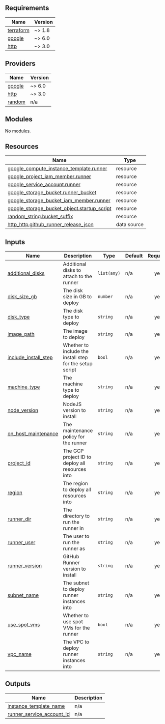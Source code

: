 <!-- BEGIN_TF_DOCS -->
## Requirements

| Name | Version |
|------|---------|
| <a name="requirement_terraform"></a> [terraform](#requirement\_terraform) | ~> 1.8 |
| <a name="requirement_google"></a> [google](#requirement\_google) | ~> 6.0 |
| <a name="requirement_http"></a> [http](#requirement\_http) | ~> 3.0 |

## Providers

| Name | Version |
|------|---------|
| <a name="provider_google"></a> [google](#provider\_google) | ~> 6.0 |
| <a name="provider_http"></a> [http](#provider\_http) | ~> 3.0 |
| <a name="provider_random"></a> [random](#provider\_random) | n/a |

## Modules

No modules.

## Resources

| Name | Type |
|------|------|
| [google_compute_instance_template.runner](https://registry.terraform.io/providers/hashicorp/google/latest/docs/resources/compute_instance_template) | resource |
| [google_project_iam_member.runner](https://registry.terraform.io/providers/hashicorp/google/latest/docs/resources/project_iam_member) | resource |
| [google_service_account.runner](https://registry.terraform.io/providers/hashicorp/google/latest/docs/resources/service_account) | resource |
| [google_storage_bucket.runner_bucket](https://registry.terraform.io/providers/hashicorp/google/latest/docs/resources/storage_bucket) | resource |
| [google_storage_bucket_iam_member.runner](https://registry.terraform.io/providers/hashicorp/google/latest/docs/resources/storage_bucket_iam_member) | resource |
| [google_storage_bucket_object.startup_script](https://registry.terraform.io/providers/hashicorp/google/latest/docs/resources/storage_bucket_object) | resource |
| [random_string.bucket_suffix](https://registry.terraform.io/providers/hashicorp/random/latest/docs/resources/string) | resource |
| [http_http.github_runner_release_json](https://registry.terraform.io/providers/hashicorp/http/latest/docs/data-sources/http) | data source |

## Inputs

| Name | Description | Type | Default | Required |
|------|-------------|------|---------|:--------:|
| <a name="input_additional_disks"></a> [additional\_disks](#input\_additional\_disks) | Additional disks to attach to the runner | `list(any)` | n/a | yes |
| <a name="input_disk_size_gb"></a> [disk\_size\_gb](#input\_disk\_size\_gb) | The disk size in GB to deploy | `number` | n/a | yes |
| <a name="input_disk_type"></a> [disk\_type](#input\_disk\_type) | The disk type to deploy | `string` | n/a | yes |
| <a name="input_image_path"></a> [image\_path](#input\_image\_path) | The image to deploy | `string` | n/a | yes |
| <a name="input_include_install_step"></a> [include\_install\_step](#input\_include\_install\_step) | Whether to include the install step for the setup script | `bool` | n/a | yes |
| <a name="input_machine_type"></a> [machine\_type](#input\_machine\_type) | The machine type to deploy | `string` | n/a | yes |
| <a name="input_node_version"></a> [node\_version](#input\_node\_version) | NodeJS version to install | `string` | n/a | yes |
| <a name="input_on_host_maintenance"></a> [on\_host\_maintenance](#input\_on\_host\_maintenance) | The maintenance policy for the runner | `string` | n/a | yes |
| <a name="input_project_id"></a> [project\_id](#input\_project\_id) | The GCP project ID to deploy all resources into | `string` | n/a | yes |
| <a name="input_region"></a> [region](#input\_region) | The region to deploy all resources into | `string` | n/a | yes |
| <a name="input_runner_dir"></a> [runner\_dir](#input\_runner\_dir) | The directory to run the runner in | `string` | n/a | yes |
| <a name="input_runner_user"></a> [runner\_user](#input\_runner\_user) | The user to run the runner as | `string` | n/a | yes |
| <a name="input_runner_version"></a> [runner\_version](#input\_runner\_version) | GitHub Runner version to install | `string` | n/a | yes |
| <a name="input_subnet_name"></a> [subnet\_name](#input\_subnet\_name) | The subnet to deploy runner instances into | `string` | n/a | yes |
| <a name="input_use_spot_vms"></a> [use\_spot\_vms](#input\_use\_spot\_vms) | Whether to use spot VMs for the runner | `bool` | n/a | yes |
| <a name="input_vpc_name"></a> [vpc\_name](#input\_vpc\_name) | The VPC to deploy runner instances into | `string` | n/a | yes |

## Outputs

| Name | Description |
|------|-------------|
| <a name="output_instance_template_name"></a> [instance\_template\_name](#output\_instance\_template\_name) | n/a |
| <a name="output_runner_service_account_id"></a> [runner\_service\_account\_id](#output\_runner\_service\_account\_id) | n/a |
<!-- END_TF_DOCS -->